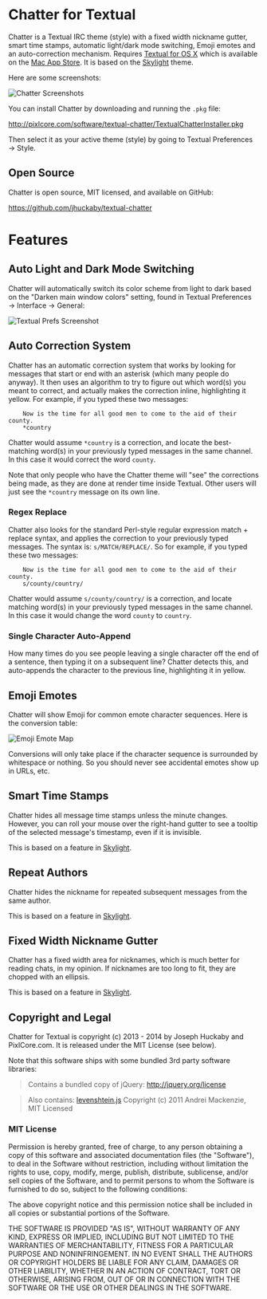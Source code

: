 # Chatter for Textual

Chatter is a Textual IRC theme (style) with a fixed width nickname gutter, smart time stamps, automatic light/dark mode switching, Emoji emotes and an auto-correction mechanism.  Requires [Textual for OS X](http://www.codeux.com/textual/) which is available on the [Mac App Store](https://itunes.apple.com/us/app/textual-irc-client/id403012667?mt=12).  It is based on the [Skylight](https://github.com/mintchaos/Skylight) theme.

Here are some screenshots:

![Chatter Screenshots](http://pixlcore.com/software/textual-chatter/screen-dual.png)

You can install Chatter by downloading and running the `.pkg` file:

http://pixlcore.com/software/textual-chatter/TextualChatterInstaller.pkg

Then select it as your active theme (style) by going to Textual Preferences → Style.

## Open Source

Chatter is open source, MIT licensed, and available on GitHub:

https://github.com/jhuckaby/textual-chatter

# Features

## Auto Light and Dark Mode Switching

Chatter will automatically switch its color scheme from light to dark based on the "Darken main window colors" setting, found in Textual Preferences → Interface → General:

![Textual Prefs Screenshot](http://pixlcore.com/software/textual-chatter/prefs-screen-1x.png)

## Auto Correction System

Chatter has an automatic correction system that works by looking for messages that start or end with an asterisk (which many people do anyway).  It then uses an algorithm to try to figure out which word(s) you meant to correct, and actually makes the correction inline, highlighting it yellow.  For example, if you typed these two messages:

```
	Now is the time for all good men to come to the aid of their county.
	*country
```

Chatter would assume `*country` is a correction, and locate the best-matching word(s) in your previously typed messages in the same channel.  In this case it would correct the word `county`.

Note that only people who have the Chatter theme will "see" the corrections being made, as they are done at render time inside Textual.  Other users will just see the `*country` message on its own line.

### Regex Replace

Chatter also looks for the standard Perl-style regular expression match + replace syntax, and applies the correction to your previously typed messages.  The syntax is: `s/MATCH/REPLACE/`.  So for example, if you typed these two messages:

```
	Now is the time for all good men to come to the aid of their county.
	s/county/country/
```

Chatter would assume `s/county/country/` is a correction, and locate matching word(s) in your previously typed messages in the same channel.  In this case it would change the word `county` to `country`.

### Single Character Auto-Append

How many times do you see people leaving a single character off the end of a sentence, then typing it on a subsequent line?  Chatter detects this, and auto-appends the character to the previous line, highlighting it in yellow.

## Emoji Emotes

Chatter will show Emoji for common emote character sequences.  Here is the conversion table:

![Emoji Emote Map](http://pixlcore.com/software/textual-chatter/emoji-map.png)

Conversions will only take place if the character sequence is surrounded by whitespace or nothing.  So you should never see accidental emotes show up in URLs, etc.

## Smart Time Stamps

Chatter hides all message time stamps unless the minute changes.  However, you can roll your mouse over the right-hand gutter to see a tooltip of the selected message's timestamp, even if it is invisible.

This is based on a feature in [Skylight](https://github.com/mintchaos/Skylight).

## Repeat Authors

Chatter hides the nickname for repeated subsequent messages from the same author.

This is based on a feature in [Skylight](https://github.com/mintchaos/Skylight).

## Fixed Width Nickname Gutter

Chatter has a fixed width area for nicknames, which is much better for reading chats, in my opinion.  If nicknames are too long to fit, they are chopped with an ellipsis.

This is based on a feature in [Skylight](https://github.com/mintchaos/Skylight).

## Copyright and Legal

Chatter for Textual is copyright (c) 2013 - 2014 by Joseph Huckaby and PixlCore.com.  It is released under the MIT License (see below).

Note that this software ships with some bundled 3rd party software libraries:

> Contains a bundled copy of jQuery:
> http://jquery.org/license

> Also contains: [levenshtein.js](https://gist.github.com/andrei-m/982927)
> Copyright (c) 2011 Andrei Mackenzie, MIT Licensed

### MIT License

Permission is hereby granted, free of charge, to any person obtaining a copy of this software and associated documentation files (the "Software"), to deal in the Software without restriction, including without limitation the rights to use, copy, modify, merge, publish, distribute, sublicense, and/or sell copies of the Software, and to permit persons to whom the Software is furnished to do so, subject to the following conditions:

The above copyright notice and this permission notice shall be included in all copies or substantial portions of the Software.

THE SOFTWARE IS PROVIDED "AS IS", WITHOUT WARRANTY OF ANY KIND, EXPRESS OR IMPLIED, INCLUDING BUT NOT LIMITED TO THE WARRANTIES OF MERCHANTABILITY, FITNESS FOR A PARTICULAR PURPOSE AND NONINFRINGEMENT. IN NO EVENT SHALL THE AUTHORS OR COPYRIGHT HOLDERS BE LIABLE FOR ANY CLAIM, DAMAGES OR OTHER LIABILITY, WHETHER IN AN ACTION OF CONTRACT, TORT OR OTHERWISE, ARISING FROM, OUT OF OR IN CONNECTION WITH THE SOFTWARE OR THE USE OR OTHER DEALINGS IN THE SOFTWARE.
